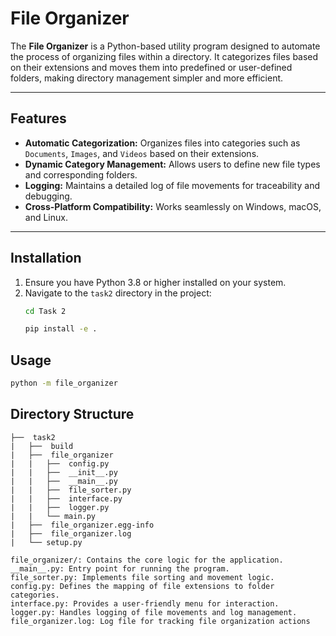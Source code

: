 # File Organizer

The **File Organizer** is a Python-based utility program designed to automate the process of organizing files within a directory. It categorizes files based on their extensions and moves them into predefined or user-defined folders, making directory management simpler and more efficient.

---

## Features

- **Automatic Categorization:** Organizes files into categories such as `Documents`, `Images`, and `Videos` based on their extensions.  
- **Dynamic Category Management:** Allows users to define new file types and corresponding folders.  
- **Logging:** Maintains a detailed log of file movements for traceability and debugging.  
- **Cross-Platform Compatibility:** Works seamlessly on Windows, macOS, and Linux.  

---

## Installation

1. Ensure you have Python 3.8 or higher installed on your system.
2. Navigate to the `task2` directory in the project:
   ```bash
   cd Task 2

   pip install -e .
    ```


## Usage
```bash 
python -m file_organizer
```

## Directory Structure

```
├──  task2
|   ├──  build
|   ├──  file_organizer
|   |   ├──  config.py
|   |   ├──  __init__.py
|   |   ├──  __main__.py
|   |   ├──  file_sorter.py
|   |   ├──  interface.py
|   |   ├──  logger.py
|   |   └── main.py
|   ├──  file_organizer.egg-info
|   ├──  file_organizer.log
|   └── setup.py

file_organizer/: Contains the core logic for the application.
__main__.py: Entry point for running the program.
file_sorter.py: Implements file sorting and movement logic.
config.py: Defines the mapping of file extensions to folder categories.
interface.py: Provides a user-friendly menu for interaction.
logger.py: Handles logging of file movements and log management.
file_organizer.log: Log file for tracking file organization actions